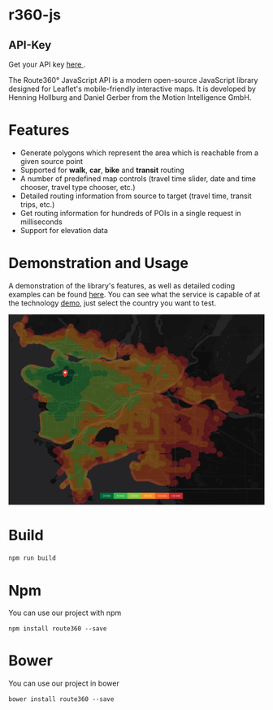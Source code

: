# r360-js


## API-Key
Get your API key [here ](https://developers.route360.net/pricing/).

The Route360° JavaScript API is a modern open-source JavaScript library designed for Leaflet's mobile-friendly interactive maps. It is developed by Henning Hollburg and Daniel Gerber from the Motion Intelligence GmbH.


# Features

* Generate polygons which represent the area which is reachable from a given source point
* Supported for **walk**, **car**, **bike** and **transit** routing
* A number of predefined map controls (travel time slider, date and time chooser, travel type chooser, etc.)
* Detailed routing information from source to target (travel time, transit trips, etc.)
* Get routing information for hundreds of POIs in a single request in milliseconds
* Support for elevation data

# Demonstration and Usage
A demonstration of the library's features, as well as detailed coding examples can be found [here](http://developers.route360.net). You can see what the service is capable of at the technology [demo](http://apps.route360.net/demo), just select the country you want to test.

![Route360](r360.png)


# Build
`npm run build`

# Npm
You can use our project with npm

    npm install route360 --save

# Bower
You can use our project in bower

    bower install route360 --save
